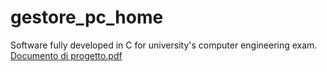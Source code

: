 # gestore_pc_home
Software fully developed in C for university's computer engineering exam. 
[Documento di progetto.pdf](https://github.com/SianiEmanuele/gestore_pc_home/files/12837475/Documento.di.progetto.Emanuele.Giuseppe.Siani.515335.pdf)
